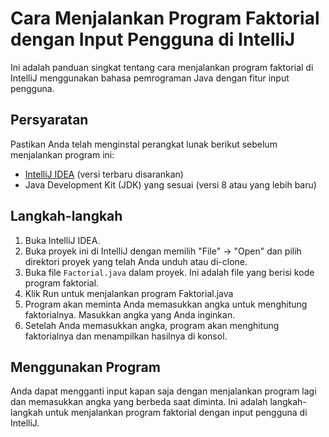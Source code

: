# Cara Menjalankan Program Faktorial dengan Input Pengguna di IntelliJ

Ini adalah panduan singkat tentang cara menjalankan program faktorial di IntelliJ menggunakan bahasa pemrograman Java dengan fitur input pengguna.

## Persyaratan

Pastikan Anda telah menginstal perangkat lunak berikut sebelum menjalankan program ini:

- [IntelliJ IDEA](https://www.jetbrains.com/idea/download/) (versi terbaru disarankan)
- Java Development Kit (JDK) yang sesuai (versi 8 atau yang lebih baru)

## Langkah-langkah

1. Buka IntelliJ IDEA.
2. Buka proyek ini di IntelliJ dengan memilih "File" -> "Open" dan pilih direktori proyek yang telah Anda unduh atau di-clone.
3. Buka file `Factorial.java` dalam proyek. Ini adalah file yang berisi kode program faktorial.
4. Klik Run untuk menjalankan program Faktorial.java
5. Program akan meminta Anda memasukkan angka untuk menghitung faktorialnya. Masukkan angka yang Anda inginkan.
6. Setelah Anda memasukkan angka, program akan menghitung faktorialnya dan menampilkan hasilnya di konsol.

## Menggunakan Program

Anda dapat mengganti input kapan saja dengan menjalankan program lagi dan memasukkan angka yang berbeda saat diminta.
Ini adalah langkah-langkah untuk menjalankan program faktorial dengan input pengguna di IntelliJ.
